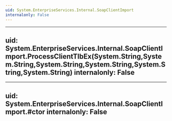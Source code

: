 ```yaml
---
uid: System.EnterpriseServices.Internal.SoapClientImport
internalonly: False
---
```


---
uid: System.EnterpriseServices.Internal.SoapClientImport.ProcessClientTlbEx(System.String,System.String,System.String,System.String,System.String,System.String)
internalonly: False
---

---
uid: System.EnterpriseServices.Internal.SoapClientImport.#ctor
internalonly: False
---
